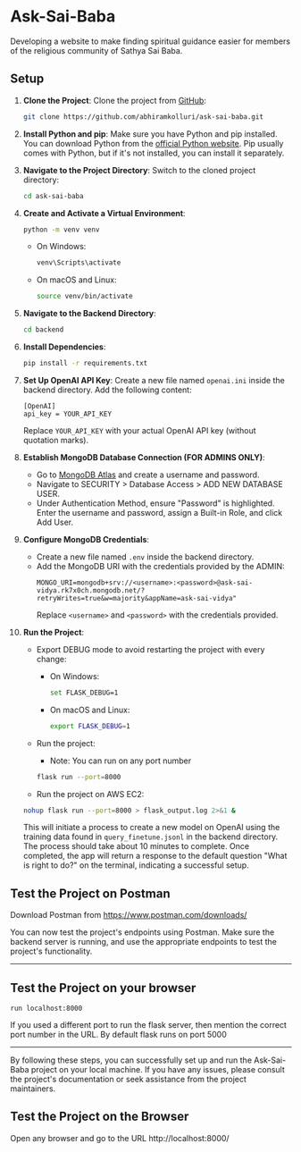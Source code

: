 # Ask-Sai-Baba

Developing a website to make finding spiritual guidance easier for members of the religious community of Sathya Sai Baba.

## Setup

1. **Clone the Project**:
   Clone the project from [GitHub](https://github.com/abhiramkolluri/ask-sai-baba.git):
   ```bash
   git clone https://github.com/abhiramkolluri/ask-sai-baba.git
   ```

2. **Install Python and pip**:
   Make sure you have Python and pip installed. You can download Python from the [official Python website](https://www.python.org/). Pip usually comes with Python, but if it's not installed, you can install it separately.

3. **Navigate to the Project Directory**:
   Switch to the cloned project directory:
   ```bash
   cd ask-sai-baba
   ```

4. **Create and Activate a Virtual Environment**:
   ```bash
   python -m venv venv
   ```
   - On Windows:
     ```bash
     venv\Scripts\activate
     ```
   - On macOS and Linux:
     ```bash
     source venv/bin/activate
     ```

5. **Navigate to the Backend Directory**:
   ```bash
   cd backend
   ```

6. **Install Dependencies**:
   ```bash
   pip install -r requirements.txt
   ```

7. **Set Up OpenAI API Key**:
   Create a new file named `openai.ini` inside the backend directory. Add the following content:
   ```
   [OpenAI]
   api_key = YOUR_API_KEY
   ```
   Replace `YOUR_API_KEY` with your actual OpenAI API key (without quotation marks).

8. **Establish MongoDB Database Connection (FOR ADMINS ONLY)**:
   - Go to [MongoDB Atlas](https://cloud.mongodb.com/) and create a username and password.
   - Navigate to SECURITY > Database Access > ADD NEW DATABASE USER.
   - Under Authentication Method, ensure "Password" is highlighted. Enter the username and password, assign a Built-in Role, and click Add User.

9. **Configure MongoDB Credentials**:
   - Create a new file named `.env` inside the backend directory.
   - Add the MongoDB URI with the credentials provided by the ADMIN:
     ```
     MONGO_URI=mongodb+srv://<username>:<password>@ask-sai-vidya.rk7x0ch.mongodb.net/?retryWrites=true&w=majority&appName=ask-sai-vidya"
     ```
     Replace `<username>` and `<password>` with the credentials provided.

10. **Run the Project**:
    - Export DEBUG mode to avoid restarting the project with every change:
      - On Windows:
        ```bash
        set FLASK_DEBUG=1
        ```
      - On macOS and Linux:
        ```bash
        export FLASK_DEBUG=1
        ```

    - Run the project:
      - Note: You can run on any port number
      ```bash
      flask run --port=8000
      ```
     - Run the project on AWS EC2:
      ```bash
      nohup flask run --port=8000 > flask_output.log 2>&1 &
      ```

    This will initiate a process to create a new model on OpenAI using the training data found in `query_finetune.jsonl` in the backend directory. The process should take about 10 minutes to complete. Once completed, the app will return a response to the default question "What is right to do?" on the terminal, indicating a successful setup.

## Test the Project on Postman
Download Postman from https://www.postman.com/downloads/

You can now test the project's endpoints using Postman. Make sure the backend server is running, and use the appropriate endpoints to test the project's functionality.

---
## Test the Project on your browser
   ```
   run localhost:8000
   ```
If you used a different port to run the flask server, then mention the correct port number in the URL. By default flask runs on port 5000

---
By following these steps, you can successfully set up and run the Ask-Sai-Baba project on your local machine. If you have any issues, please consult the project's documentation or seek assistance from the project maintainers.

## Test the Project on the Browser
Open any browser and go to the URL http://localhost:8000/
